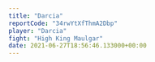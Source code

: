 ```yaml
---
title: "Darcia"
reportCode: "34rwYtXfThmA2Dbp"
player: "Darcia"
fight: "High King Maulgar"
date: 2021-06-27T18:56:46.133000+00:00
---
```

